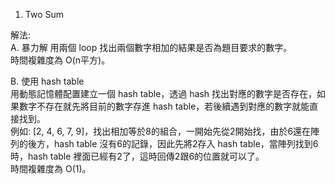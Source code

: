 1. Two Sum

解法:  
A. 暴力解
用兩個 loop 找出兩個數字相加的結果是否為題目要求的數字。  
時間複雜度為 O(n平方)。

B. 使用 hash table  
用動態記憶體配置建立一個 hash table，透過 hash 找出對應的數字是否存在，如果數字不存在就先將目前的數字存進 hash table，若後續遇到對應的數字就能直接找到。  
例如: [2, 4, 6, 7, 9]，找出相加等於8的組合，一開始先從2開始找，由於6還在陣列的後方，hash table 沒有6的記錄，因此先將2存入 hash table，當陣列找到6時，hash table 裡面已經有2了，這時回傳2跟6的位置就可以了。  
時間複雜度為 O(1)。
